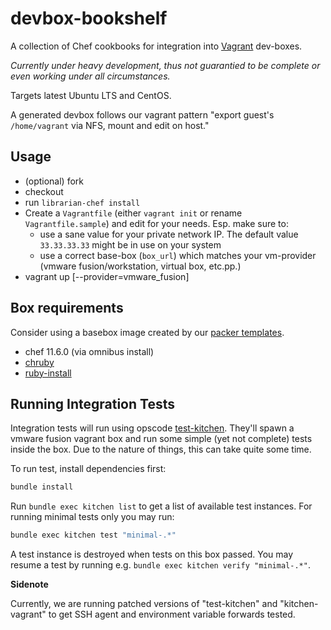 devbox-bookshelf
================

A collection of Chef cookbooks for integration into [Vagrant][vagrant] dev-boxes.

*Currently under heavy development, thus not guarantied to be complete or even
working under all circumstances.*

Targets latest Ubuntu LTS and CentOS.

A generated devbox follows our vagrant pattern "export guest's `/home/vagrant`
via NFS, mount and edit on host."

Usage
-----

* (optional) fork
* checkout
* run `librarian-chef install`
* Create a `Vagrantfile` (either `vagrant init` or rename `Vagrantfile.sample`)
  and edit for your needs. Esp. make sure to:
  * use a sane value for your private network IP. The default value
    `33.33.33.33` might be in use on your system
  * use a correct base-box (`box_url`) which matches your vm-provider (vmware
    fusion/workstation, virtual box, etc.pp.)
* vagrant up [--provider=vmware_fusion]

Box requirements
----------------

Consider using a basebox image created by our
[packer templates][dotless-packer-tpl].

* chef 11.6.0 (via omnibus install)
* [chruby][chruby]
* [ruby-install][ruby-install]


Running Integration Tests
-------------------------

Integration tests will run using opscode [test-kitchen][test-kitchen].
They'll spawn a vmware fusion vagrant box and run some simple (yet not complete)
tests inside the box. Due to the nature of things, this can take quite some time.

To run test, install dependencies first:

```bash
bundle install
```

Run `bundle exec kitchen list` to get a list of available test instances. For
running minimal tests only you may run:

```bash
bundle exec kitchen test "minimal-.*"
```

A test instance is destroyed when tests on this box passed. You may resume a
test by running e.g. `bundle exec kitchen verify "minimal-.*"`.


**Sidenote**

Currently, we are running patched versions of "test-kitchen" and
"kitchen-vagrant" to get SSH agent and environment variable forwards tested.


<!-- Links -->

[vagrant]:            http://vagrantup.com
[dotless-packer-tpl]: https://github.com/dotless-de/packer-templates
[test-kitchen]:       https://github.com/opscode/test-kitchen
[chruby]:             https://github.com/postmodern/chruby
[ruby-install]:       https://github.com/postmodern/ruby-install
